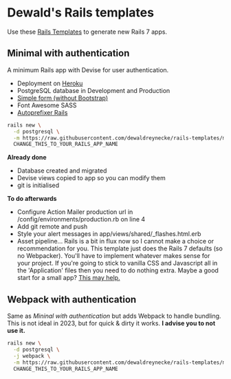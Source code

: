 # Dewald's Rails templates

Use these [Rails Templates](http://guides.rubyonrails.org/rails_application_templates.html) to generate new Rails 7 apps.

## Minimal with authentication

A minimum Rails app with Devise for user authentication.
- Deployment on [Heroku](https://www.heroku.com/)
- PostgreSQL database in Development and Production
- [Simple form (without Bootstrap)](https://github.com/heartcombo/simple_form)
- Font Awesome SASS
- [Autoprefixer Rails](https://github.com/ai/autoprefixer-rails)

```bash
rails new \
  -d postgresql \
  -m https://raw.githubusercontent.com/dewaldreynecke/rails-templates/main/auth.rb \
  CHANGE_THIS_TO_YOUR_RAILS_APP_NAME
```

**Already done**
- Database created and migrated
- Devise views copied to app so you can modify them
- git is initialised

**To do afterwards**
- Configure Action Mailer production url in /config/environments/production.rb on line 4
- Add git remote and push
- Style your alert messages in app/views/shared/_flashes.html.erb
- Asset pipeline... Rails is a bit in flux now so I cannot make a choice or recommendation for you. This template just does the Rails 7 defaults (so no Webpacker). You'll have to implement whatever makes sense for your project. If you're going to stick to vanilla CSS and Javascript all in the 'Application' files then you need to do nothing extra. Maybe a good start for a small app? [This may help.](https://discuss.rubyonrails.org/t/guide-to-rails-7-and-the-asset-pipeline/80851)

## Webpack with authentication

Same as _Mininal with authentication_ but adds Webpack to handle bundling.
This is not ideal in 2023, but for quick & dirty it works. **I advise you to not use it.**

```bash
rails new \
  -d postgresql \
  -j webpack \
  -m https://raw.githubusercontent.com/dewaldreynecke/rails-templates/main/auth.rb \
  CHANGE_THIS_TO_YOUR_RAILS_APP_NAME
```
